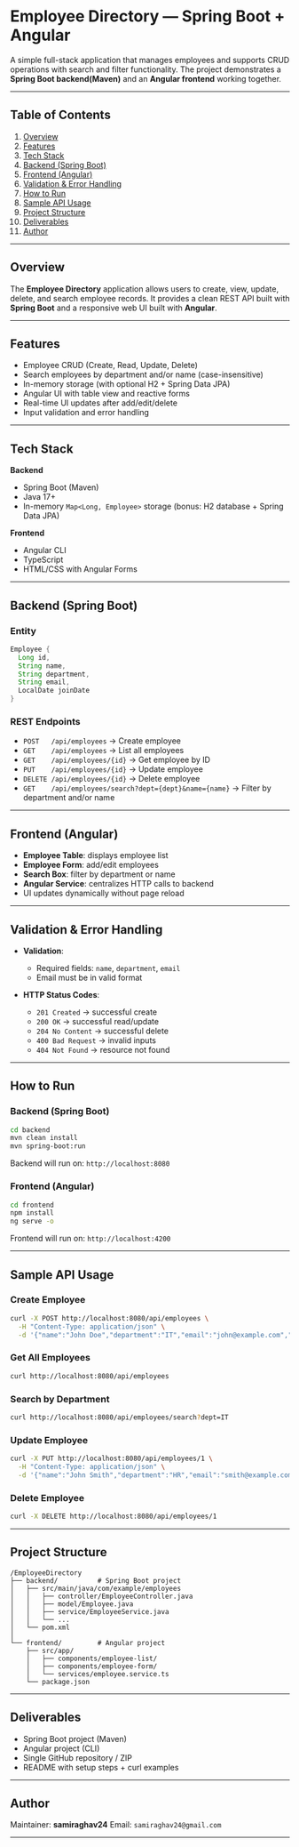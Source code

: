 # Employee Directory — Spring Boot + Angular

A simple full-stack application that manages employees and supports CRUD operations with search and filter functionality. The project demonstrates a **Spring Boot backend(Maven)** and an **Angular frontend** working together.

---

## Table of Contents

1. [Overview](#overview)
2. [Features](#features)
3. [Tech Stack](#tech-stack)
4. [Backend (Spring Boot)](#backend-spring-boot)
5. [Frontend (Angular)](#frontend-angular)
6. [Validation & Error Handling](#validation--error-handling)
7. [How to Run](#how-to-run)
8. [Sample API Usage](#sample-api-usage)
9. [Project Structure](#project-structure)
10. [Deliverables](#deliverables)
11. [Author](#author)

---

## Overview

The **Employee Directory** application allows users to create, view, update, delete, and search employee records. It provides a clean REST API built with **Spring Boot** and a responsive web UI built with **Angular**.

---

## Features

* Employee CRUD (Create, Read, Update, Delete)
* Search employees by department and/or name (case-insensitive)
* In-memory storage (with optional H2 + Spring Data JPA)
* Angular UI with table view and reactive forms
* Real-time UI updates after add/edit/delete
* Input validation and error handling

---

## Tech Stack

**Backend**

* Spring Boot (Maven)
* Java 17+
* In-memory `Map<Long, Employee>` storage (bonus: H2 database + Spring Data JPA)

**Frontend**

* Angular CLI
* TypeScript
* HTML/CSS with Angular Forms

---

## Backend (Spring Boot)

### Entity

```java
Employee {
  Long id,
  String name,
  String department,
  String email,
  LocalDate joinDate
}
```

### REST Endpoints

* `POST   /api/employees` → Create employee
* `GET    /api/employees` → List all employees
* `GET    /api/employees/{id}` → Get employee by ID
* `PUT    /api/employees/{id}` → Update employee
* `DELETE /api/employees/{id}` → Delete employee
* `GET    /api/employees/search?dept={dept}&name={name}` → Filter by department and/or name

---

## Frontend (Angular)

* **Employee Table**: displays employee list
* **Employee Form**: add/edit employees
* **Search Box**: filter by department or name
* **Angular Service**: centralizes HTTP calls to backend
* UI updates dynamically without page reload

---

## Validation & Error Handling

* **Validation**:

  * Required fields: `name`, `department`, `email`
  * Email must be in valid format
* **HTTP Status Codes**:

  * `201 Created` → successful create
  * `200 OK` → successful read/update
  * `204 No Content` → successful delete
  * `400 Bad Request` → invalid inputs
  * `404 Not Found` → resource not found

---

## How to Run

### Backend (Spring Boot)

```bash
cd backend
mvn clean install
mvn spring-boot:run
```

Backend will run on: `http://localhost:8080`

### Frontend (Angular)

```bash
cd frontend
npm install
ng serve -o
```

Frontend will run on: `http://localhost:4200`

---

## Sample API Usage

### Create Employee

```bash
curl -X POST http://localhost:8080/api/employees \
  -H "Content-Type: application/json" \
  -d '{"name":"John Doe","department":"IT","email":"john@example.com","joinDate":"2025-09-14"}'
```

### Get All Employees

```bash
curl http://localhost:8080/api/employees
```

### Search by Department

```bash
curl http://localhost:8080/api/employees/search?dept=IT
```

### Update Employee

```bash
curl -X PUT http://localhost:8080/api/employees/1 \
  -H "Content-Type: application/json" \
  -d '{"name":"John Smith","department":"HR","email":"smith@example.com","joinDate":"2025-09-14"}'
```

### Delete Employee

```bash
curl -X DELETE http://localhost:8080/api/employees/1
```

---

## Project Structure

```
/EmployeeDirectory
├── backend/          # Spring Boot project
│   ├── src/main/java/com/example/employees
│   │   ├── controller/EmployeeController.java
│   │   ├── model/Employee.java
│   │   ├── service/EmployeeService.java
│   │   └── ...
│   └── pom.xml
│
└── frontend/         # Angular project
    ├── src/app/
    │   ├── components/employee-list/
    │   ├── components/employee-form/
    │   └── services/employee.service.ts
    └── package.json
```

---

## Deliverables

* Spring Boot project (Maven)
* Angular project (CLI)
* Single GitHub repository / ZIP
* README with setup steps + curl examples

---

## Author

Maintainer: **samiraghav24**
Email: `samiraghav24@gmail.com`

---
